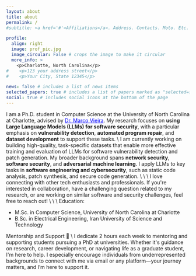 ```yaml
---
layout: about
title: about
permalink: /
#subtitle: <a href='#'>Affiliations</a>. Address. Contacts. Moto. Etc.

profile:
  align: right
  image: prof_pic.jpg
  image_circular: False # crops the image to make it circular
  more_info: >
    <p>Charlotte, North Carolina</p>
#    <p>123 your address street</p>
#    <p>Your City, State 12345</p>

news: false # includes a list of news items
selected_papers: true # includes a list of papers marked as "selected={true}"
social: true # includes social icons at the bottom of the page
---
```


[//]: # (Write your biography here. Tell the world about yourself. Link to your favorite [subreddit]&#40;http://reddit.com&#41;. You can put a picture in, too. The code is already in, just name your picture `prof_pic.jpg` and put it in the `img/` folder.)

[//]: # ()
[//]: # (Put your address / P.O. box / other info right below your picture. You can also disable any of these elements by editing `profile` property of the YAML header of your `_pages/about.md`. Edit `_bibliography/papers.bib` and Jekyll will render your [publications page]&#40;/al-folio/publications/&#41; automatically.)

[//]: # ()
[//]: # (Link to your social media connections, too. This theme is set up to use [Font Awesome icons]&#40;https://fontawesome.com/&#41; and [Academicons]&#40;https://jpswalsh.github.io/academicons/&#41;, like the ones below. Add your Facebook, Twitter, LinkedIn, Google Scholar, or just disable all of them.)

I am a Ph.D. student in Computer Science at the University of North Carolina at Charlotte, advised by <a href="https://mpvieira.github.io/" style="color:blue;">Dr. Marco Vieira</a>. My research focuses on **using Large Language Models (LLMs) for software security**, with a particular emphasis on **vulnerability detection**, **automated program repair**, and **dataset development** to support these tasks.
\\
I am currently working on building high-quality, task-specific datasets that enable more effective training and evaluation of LLMs for software vulnerability detection and patch generation. My broader background spans **network security**, **software security**, and **adversarial machine learning**. I apply LLMs to key tasks in **software engineering and cybersecurity**, such as static code analysis, patch synthesis, and secure code generation.
\\
\\
\\
I love connecting with other tech enthusiasts and professionals. If you're interested in collaboration, have a challenging question related to my research, or are working on similar software and security challenges, feel free to reach out!
\\
\\
\\
Education:

- M.Sc. in Computer Science, University of North Carolina at Charlotte
- B.Sc. in Electrical Engineering, Iran University of Science and Technology

Mentorship and Support 💪 \\
I dedicate 2 hours each week to mentoring and supporting students pursuing a PhD at universities. Whether it's guidance on research, career development, or navigating life as a graduate student, I'm here to help. I especially encourage individuals from underrepresented backgrounds to connect with me via email or any platform—your journey matters, and I’m here to support it.

